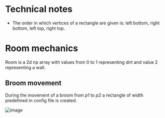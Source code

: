 # Technical notes 
- The order in which vertices of a rectangle are given is: left bottom, right bottom, left top, right top. 

# Room mechanics
Room is a 2d np array with values from 0 to 1 representing dirt and value 2 representing a wall. 

## Broom movement

During the movement of a broom from *p1* to *p2* a rectangle of width predefined in config file is created.

![image](https://github.com/gournge/optymalizacja-sprzatania/assets/81859727/6c2284b5-e8c3-4148-b244-aa1f772ef76a)


